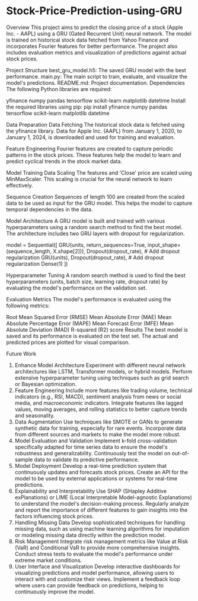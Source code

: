 # Stock-Price-Prediction-using-GRU
Overview
This project aims to predict the closing price of a stock (Apple Inc. - AAPL) using a GRU (Gated Recurrent Unit) neural network. The model is trained on historical stock data fetched from Yahoo Finance and incorporates Fourier features for better performance. The project also includes evaluation metrics and visualization of predictions against actual stock prices.

Project Structure
best_gru_model.h5: The saved GRU model with the best performance.
main.py: The main script to train, evaluate, and visualize the model's predictions.
README.md: Project documentation.
Dependencies
The following Python libraries are required:

yfinance
numpy
pandas
tensorflow
scikit-learn
matplotlib
datetime
Install the required libraries using pip:
pip install yfinance numpy pandas tensorflow scikit-learn matplotlib datetime

Data Preparation
Data Fetching
The historical stock data is fetched using the yfinance library. Data for Apple Inc. (AAPL) from January 1, 2020, to January 1, 2024, is downloaded and used for training and evaluation.

Feature Engineering
Fourier features are created to capture periodic patterns in the stock prices. These features help the model to learn and predict cyclical trends in the stock market data.

Model Training
Data Scaling
The features and 'Close' price are scaled using MinMaxScaler. This scaling is crucial for the neural network to learn effectively.

Sequence Creation
Sequences of length 100 are created from the scaled data to be used as input for the GRU model. This helps the model to capture temporal dependencies in the data.

Model Architecture
A GRU model is built and trained with various hyperparameters using a random search method to find the best model. The architecture includes two GRU layers with dropout for regularization.

model = Sequential([
    GRU(units, return_sequences=True, input_shape=(sequence_length, X.shape[2])),
    Dropout(dropout_rate),  # Add dropout regularization
    GRU(units),
    Dropout(dropout_rate),  # Add dropout regularization
    Dense(1)
])

Hyperparameter Tuning
A random search method is used to find the best hyperparameters (units, batch size, learning rate, dropout rate) by evaluating the model's performance on the validation set.



Evaluation
Metrics
The model's performance is evaluated using the following metrics:

Root Mean Squared Error (RMSE)
Mean Absolute Error (MAE)
Mean Absolute Percentage Error (MAPE)
Mean Forecast Error (MFE)
Mean Absolute Deviation (MAD)
R-squared (R2) score
Results
The best model is saved and its performance is evaluated on the test set. The actual and predicted prices are plotted for visual comparison.

Future Work
1. Enhance Model Architecture
Experiment with different neural network architectures like LSTM, Transformer models, or hybrid models.
Perform extensive hyperparameter tuning using techniques such as grid search or Bayesian optimization.
2. Feature Engineering
Include more features like trading volume, technical indicators (e.g., RSI, MACD), sentiment analysis from news or social media, and macroeconomic indicators.
Integrate features like lagged values, moving averages, and rolling statistics to better capture trends and seasonality.
3. Data Augmentation
Use techniques like SMOTE or GANs to generate synthetic data for training, especially for rare events.
Incorporate data from different sources and markets to make the model more robust.
4. Model Evaluation and Validation
Implement k-fold cross-validation specifically adapted for time series data to ensure the model's robustness and generalizability.
Continuously test the model on out-of-sample data to validate its predictive performance.
5. Model Deployment
Develop a real-time prediction system that continuously updates and forecasts stock prices.
Create an API for the model to be used by external applications or systems for real-time predictions.
6. Explainability and Interpretability
Use SHAP (SHapley Additive exPlanations) or LIME (Local Interpretable Model-agnostic Explanations) to understand the model's decision-making process.
Regularly analyze and report the importance of different features to gain insights into the factors influencing stock prices.
7. Handling Missing Data
Develop sophisticated techniques for handling missing data, such as using machine learning algorithms for imputation or modeling missing data directly within the prediction model.
8. Risk Management
Integrate risk management metrics like Value at Risk (VaR) and Conditional VaR to provide more comprehensive insights.
Conduct stress tests to evaluate the model's performance under extreme market conditions.
9. User Interface and Visualization
Develop interactive dashboards for visualizing predictions and model performance, allowing users to interact with and customize their views.
Implement a feedback loop where users can provide feedback on predictions, helping to continuously improve the model.
